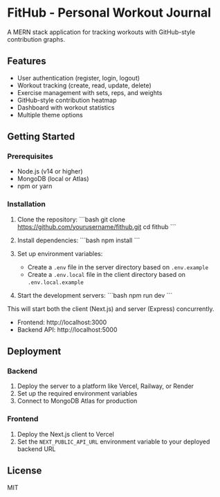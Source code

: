 # FitHub - Personal Workout Journal

A MERN stack application for tracking workouts with GitHub-style contribution graphs.

## Features

- User authentication (register, login, logout)
- Workout tracking (create, read, update, delete)
- Exercise management with sets, reps, and weights
- GitHub-style contribution heatmap
- Dashboard with workout statistics
- Multiple theme options

## Getting Started

### Prerequisites

- Node.js (v14 or higher)
- MongoDB (local or Atlas)
- npm or yarn

### Installation

1. Clone the repository:
\`\`\`bash
git clone https://github.com/yourusername/fithub.git
cd fithub
\`\`\`

2. Install dependencies:
\`\`\`bash
npm install
\`\`\`

3. Set up environment variables:
   - Create a `.env` file in the server directory based on `.env.example`
   - Create a `.env.local` file in the client directory based on `.env.local.example`

4. Start the development servers:
\`\`\`bash
npm run dev
\`\`\`

This will start both the client (Next.js) and server (Express) concurrently.

- Frontend: http://localhost:3000
- Backend API: http://localhost:5000

## Deployment

### Backend

1. Deploy the server to a platform like Vercel, Railway, or Render
2. Set up the required environment variables
3. Connect to MongoDB Atlas for production

### Frontend

1. Deploy the Next.js client to Vercel
2. Set the `NEXT_PUBLIC_API_URL` environment variable to your deployed backend URL

## License

MIT
